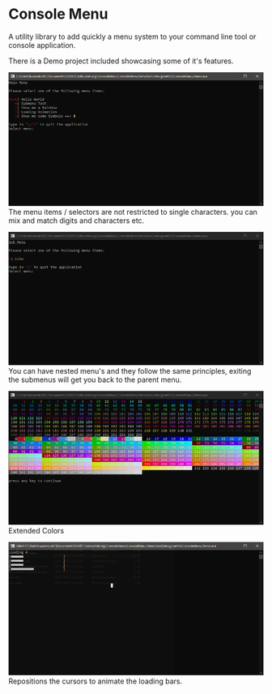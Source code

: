 # Console Menu
A utility library to add quickly a menu system to your command line tool or console application.


There is a Demo project included showcasing some of it's features.


![Main Menu](/assets/main-menu.png?raw=true "Main Menu Demo")
The menu items / selectors are not restricted to single characters. you can mix and match digits and characters etc.

![Sub Menus](/assets/sub-menu.png?raw=true "Sub Menu Demo")
You can have nested menu's and they follow the same principles, exiting the submenus will get you back to the parent menu.

![Color Display](/assets/rainbow.png?raw=true "Rainbow Demo")
Extended Colors

![Loading Bars](/assets/loadingbars.png?raw=true "Loading bar Demo")
Repositions the cursors to animate the loading bars.

